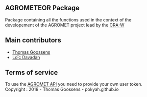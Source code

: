 ## AGROMETEOR Package

Package containing all the functions used in the context of the developement of the AGROMET project lead by the [CRA-W](https://www.cra.wallonie.be)

## Main contributors

* [Thomas Goossens](pokyah.github.io)
* [Loïc Davadan](ldavadan.github.io)

## Terms of service 

To use the [AGROMET API](https://app.pameseb.be/fr/pages/api_call_test/) you need to provide your own user token.  
Copyright : 2018 - Thomas Goossens - pokyah.github.io 

 
